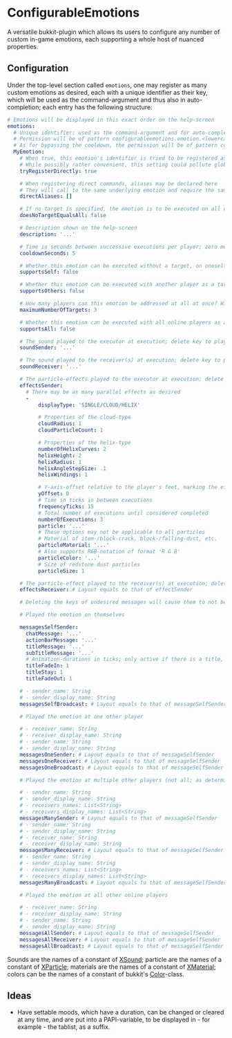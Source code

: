 # ConfigurableEmotions

A versatile bukkit-plugin which allows its users to configure any number of custom in-game emotions, each supporting a whole host of nuanced properties.

## Configuration

Under the top-level section called `emotions`, one may register as many custom emotions as desired, each with a unique identifier as their key, which will be used as the command-argument and thus also in auto-completion; each entry has the following structure:

```yaml
# Emotions will be displayed in this exact order on the help-screen
emotions:
  # Unique identifier; used as the command-argument and for auto-completion; cannot contain spaces
  # Permission will be of pattern configurableemotions.emotion.<lowercase_identifier>; in this case: configurableemotions.emotion.myemotion
  # As for bypassing the cooldown, the permission will be of pattern configurableemotions.bypass-cooldown.<lowercase_identifier>; in this case: configurableemotions.bypass-cooldown.myemotion
  MyEmotion:
    # When true, this emotion's identifier is tried to be registered as a direct command, e.g. /hug
    # While possibly rather convenient, this setting could pollute global namespace, so it defaults to false
    tryRegisterDirectly: true

    # When registering direct commands, aliases may be declared here
    # They will call to the same underlying emotion and require the same permission
    directAliases: []

    # If no target is specified, the emotion is to be executed on all online players
    doesNoTargetEqualsAll: false

    # Description shown on the help-screen
    description: '...'

    # Time in seconds between successive executions per player; zero means no cooldown
    cooldownSeconds: 5

    # Whether this emotion can be executed without a target, on oneself
    supportsSelf: false

    # Whether this emotion can be executed with another player as a target
    supportsOthers: false

    # How many players can this emotion be addressed at all at once? Will employ the *Many*-messages
    maximumNumberOfTargets: 3

    # Whether this emotion can be executed with all online players as a target
    supportsAll: false

    # The sound played to the executor at execution; delete key to play no sound
    soundSender: '...'

    # The sound played to the receiver(s) at execution; delete key to play no sound
    soundReceiver: '...'

    # The particle-effects played to the executor at execution; delete section to play no effect
    effectsSender:
      # There may be as many parallel effects as desired
      -
          displayType: 'SINGLE/CLOUD/HELIX'

          # Properties of the cloud-type
          cloudRadius: 1
          cloudParticleCount: 1

          # Properties of the helix-type
          numberOfHelixCurves: 2
          helixHeight: 2
          helixRadius: 1
          helixAngleStepSize: .1
          helixWindings: 1

          # Y-axis-offset relative to the player's feet, marking the effect's origin
          yOffset: 0
          # Time in ticks in between executions
          frequencyTicks: 15
          # Total number of executions until considered completed
          numberOfExecutions: 3
          particle: '...'
          # These options may not be applicable to all particles
          # Material of item-/block-crack, block-/falling-dust, etc.
          particleMaterial: '...'
          # Also supports RGB-notation of format 'R G B'
          particleColor: '...'
          # Size of redstone dust particles
          particleSize: 1

    # The particle-effect played to the receiver(s) at execution; delete section to play no effect
    effectsReceiver: # Layout equals to that of effectSender

    # Deleting the keys of undesired messages will cause them to not be displayed

    # Played the emotion on themselves

    messagesSelfSender:
      chatMessage: '...'
      actionBarMessage: '...'
      titleMessage: '...'
      subTitleMessage: '...'
      # Animation-durations in ticks; only active if there is a title, a subtitle, or both
      titleFadeIn: 1
      titleStay: 1
      titleFadeOut: 1

    # - sender_name: String
    # - sender_display_name: String
    messagesSelfBroadcast: # Layout equals to that of messageSelfSender

    # Played the emotion at one other player

    # - receiver_name: String
    # - receiver_display_name: String
    # - sender_name: String
    # - sender_display_name: String
    messagesOneSender: # Layout equals to that of messageSelfSender
    messagesOneReceiver: # Layout equals to that of messageSelfSender
    messagesOneBroadcast: # Layout equals to that of messageSelfSender

    # Played the emotion at multiple other players (not all; as determined by maximumNumberOfTargets)

    # - sender_name: String
    # - sender_display_name: String
    # - receivers_names: List<String>
    # - receivers_display_names: List<String>
    messagesManySender: # Layout equals to that of messageSelfSender
    # - sender_name: String
    # - sender_display_name: String
    # - receiver_name: String
    # - receiver_display_name: String
    messagesManyReceiver: # Layout equals to that of messageSelfSender
    # - sender_name: String
    # - sender_display_name: String
    # - receivers_names: List<String>
    # - receivers_display_names: List<String>
    messagesManyBroadcast: # Layout equals to that of messageSelfSender

    # Played the emotion at all other online players

    # - receiver_name: String
    # - receiver_display_name: String
    # - sender_name: String
    # - sender_display_name: String
    messagesAllSender: # Layout equals to that of messageSelfSender
    messagesAllReceiver: # Layout equals to that of messageSelfSender
    messagesAllBroadcast: # Layout equals to that of messageSelfSender
```

Sounds are the names of a constant of [XSound](https://github.com/CryptoMorin/XSeries/blob/master/src/main/java/com/cryptomorin/xseries/XSound.java); particle are the names of a constant of [XParticle](https://github.com/CryptoMorin/XSeries/blob/master/src/main/java/com/cryptomorin/xseries/particles/XParticle.java); materials are the names of a constant of [XMaterial](https://github.com/CryptoMorin/XSeries/blob/master/src/main/java/com/cryptomorin/xseries/XMaterial.java); colors can be the names of a constant of bukkit's [Color](https://hub.spigotmc.org/javadocs/bukkit/org/bukkit/Color.html)-class.

## Ideas

- Have settable moods, which have a duration, can be changed or cleared at any time, and are put into a PAPI-variable, to be displayed in - for example - the tablist, as a suffix.